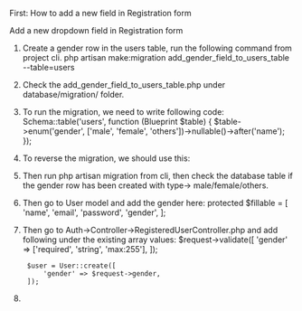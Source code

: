 First: How to add a new field in Registration form

Add a new dropdown field in Registration form 

1. Create a gender row in the users table, run the following command from project cli.
php artisan make:migration add_gender_field_to_users_table --table=users
2. Check the add_gender_field_to_users_table.php under database/migration/ folder.
3. To run the migration, we need to write following code:
    Schema::table('users', function (Blueprint $table) {
            $table->enum('gender', ['male', 'female', 'others'])->nullable()->after('name');
        });
4. To reverse the migration, we should use this:

5. Then run php artisan migration from cli, then check the database table if the gender row has been created with type-> male/female/others.
6. Then go to User model and add the gender here:
     protected $fillable = [
        'name',
        'email',
        'password',
        'gender',
    ];

7. Then go to Auth->Controller->RegisteredUserController.php and add following under the existing array values:
     $request->validate([
           'gender' => ['required', 'string', 'max:255'],
        ]);

        $user = User::create([
            'gender' => $request->gender,
        ]);

8. 
